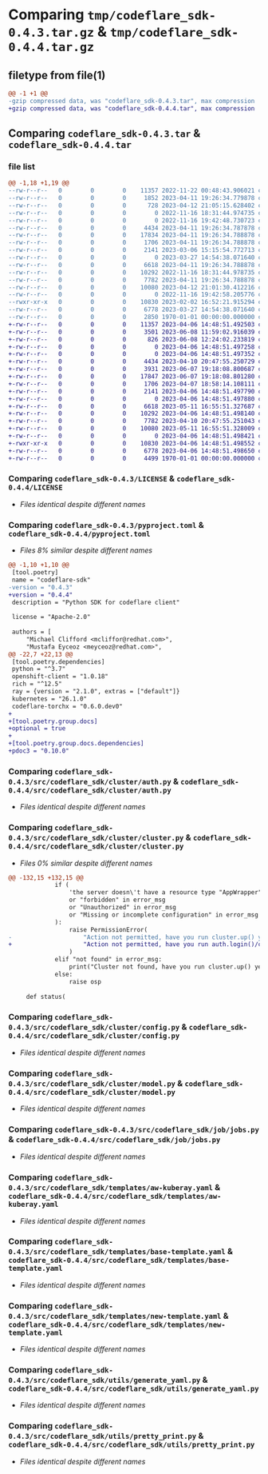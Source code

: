 # Comparing `tmp/codeflare_sdk-0.4.3.tar.gz` & `tmp/codeflare_sdk-0.4.4.tar.gz`

## filetype from file(1)

```diff
@@ -1 +1 @@
-gzip compressed data, was "codeflare_sdk-0.4.3.tar", max compression
+gzip compressed data, was "codeflare_sdk-0.4.4.tar", max compression
```

## Comparing `codeflare_sdk-0.4.3.tar` & `codeflare_sdk-0.4.4.tar`

### file list

```diff
@@ -1,18 +1,19 @@
--rw-r--r--   0        0        0    11357 2022-11-22 00:48:43.906021 codeflare_sdk-0.4.3/LICENSE
--rw-r--r--   0        0        0     1852 2023-04-11 19:26:34.779878 codeflare_sdk-0.4.3/README.md
--rw-r--r--   0        0        0      728 2023-04-12 21:05:15.628402 codeflare_sdk-0.4.3/pyproject.toml
--rw-r--r--   0        0        0        0 2022-11-16 18:31:44.974735 codeflare_sdk-0.4.3/src/codeflare_sdk/__init__.py
--rw-r--r--   0        0        0        0 2022-11-16 19:42:48.730723 codeflare_sdk-0.4.3/src/codeflare_sdk/cluster/__init__.py
--rw-r--r--   0        0        0     4434 2023-04-11 19:26:34.787878 codeflare_sdk-0.4.3/src/codeflare_sdk/cluster/auth.py
--rw-r--r--   0        0        0    17834 2023-04-11 19:26:34.788878 codeflare_sdk-0.4.3/src/codeflare_sdk/cluster/cluster.py
--rw-r--r--   0        0        0     1706 2023-04-11 19:26:34.788878 codeflare_sdk-0.4.3/src/codeflare_sdk/cluster/config.py
--rw-r--r--   0        0        0     2141 2023-03-06 15:15:54.772713 codeflare_sdk-0.4.3/src/codeflare_sdk/cluster/model.py
--rw-r--r--   0        0        0        0 2023-03-27 14:54:38.071640 codeflare_sdk-0.4.3/src/codeflare_sdk/job/__init__.py
--rw-r--r--   0        0        0     6618 2023-04-11 19:26:34.788878 codeflare_sdk-0.4.3/src/codeflare_sdk/job/jobs.py
--rw-r--r--   0        0        0    10292 2022-11-16 18:31:44.978735 codeflare_sdk-0.4.3/src/codeflare_sdk/templates/aw-kuberay.yaml
--rw-r--r--   0        0        0     7782 2023-04-11 19:26:34.788878 codeflare_sdk-0.4.3/src/codeflare_sdk/templates/base-template.yaml
--rw-r--r--   0        0        0    10080 2023-04-12 21:01:30.412216 codeflare_sdk-0.4.3/src/codeflare_sdk/templates/new-template.yaml
--rw-r--r--   0        0        0        0 2022-11-16 19:42:58.205776 codeflare_sdk-0.4.3/src/codeflare_sdk/utils/__init__.py
--rwxr-xr-x   0        0        0    10830 2023-02-02 16:52:21.915294 codeflare_sdk-0.4.3/src/codeflare_sdk/utils/generate_yaml.py
--rw-r--r--   0        0        0     6778 2023-03-27 14:54:38.071640 codeflare_sdk-0.4.3/src/codeflare_sdk/utils/pretty_print.py
--rw-r--r--   0        0        0     2850 1970-01-01 00:00:00.000000 codeflare_sdk-0.4.3/PKG-INFO
+-rw-r--r--   0        0        0    11357 2023-04-06 14:48:51.492503 codeflare_sdk-0.4.4/LICENSE
+-rw-r--r--   0        0        0     3501 2023-06-08 11:59:02.916039 codeflare_sdk-0.4.4/README.md
+-rw-r--r--   0        0        0      826 2023-06-08 12:24:02.233819 codeflare_sdk-0.4.4/pyproject.toml
+-rw-r--r--   0        0        0        0 2023-04-06 14:48:51.497258 codeflare_sdk-0.4.4/src/codeflare_sdk/__init__.py
+-rw-r--r--   0        0        0        0 2023-04-06 14:48:51.497352 codeflare_sdk-0.4.4/src/codeflare_sdk/cluster/__init__.py
+-rw-r--r--   0        0        0     4434 2023-04-10 20:47:55.250729 codeflare_sdk-0.4.4/src/codeflare_sdk/cluster/auth.py
+-rw-r--r--   0        0        0     3931 2023-06-07 19:18:08.800687 codeflare_sdk-0.4.4/src/codeflare_sdk/cluster/awload.py
+-rw-r--r--   0        0        0    17847 2023-06-07 19:18:08.801280 codeflare_sdk-0.4.4/src/codeflare_sdk/cluster/cluster.py
+-rw-r--r--   0        0        0     1706 2023-04-07 18:58:14.108111 codeflare_sdk-0.4.4/src/codeflare_sdk/cluster/config.py
+-rw-r--r--   0        0        0     2141 2023-04-06 14:48:51.497790 codeflare_sdk-0.4.4/src/codeflare_sdk/cluster/model.py
+-rw-r--r--   0        0        0        0 2023-04-06 14:48:51.497880 codeflare_sdk-0.4.4/src/codeflare_sdk/job/__init__.py
+-rw-r--r--   0        0        0     6618 2023-05-11 16:55:51.327687 codeflare_sdk-0.4.4/src/codeflare_sdk/job/jobs.py
+-rw-r--r--   0        0        0    10292 2023-04-06 14:48:51.498140 codeflare_sdk-0.4.4/src/codeflare_sdk/templates/aw-kuberay.yaml
+-rw-r--r--   0        0        0     7782 2023-04-10 20:47:55.251043 codeflare_sdk-0.4.4/src/codeflare_sdk/templates/base-template.yaml
+-rw-r--r--   0        0        0    10080 2023-05-11 16:55:51.328009 codeflare_sdk-0.4.4/src/codeflare_sdk/templates/new-template.yaml
+-rw-r--r--   0        0        0        0 2023-04-06 14:48:51.498421 codeflare_sdk-0.4.4/src/codeflare_sdk/utils/__init__.py
+-rwxr-xr-x   0        0        0    10830 2023-04-06 14:48:51.498552 codeflare_sdk-0.4.4/src/codeflare_sdk/utils/generate_yaml.py
+-rw-r--r--   0        0        0     6778 2023-04-06 14:48:51.498650 codeflare_sdk-0.4.4/src/codeflare_sdk/utils/pretty_print.py
+-rw-r--r--   0        0        0     4499 1970-01-01 00:00:00.000000 codeflare_sdk-0.4.4/PKG-INFO
```

### Comparing `codeflare_sdk-0.4.3/LICENSE` & `codeflare_sdk-0.4.4/LICENSE`

 * *Files identical despite different names*

### Comparing `codeflare_sdk-0.4.3/pyproject.toml` & `codeflare_sdk-0.4.4/pyproject.toml`

 * *Files 8% similar despite different names*

```diff
@@ -1,10 +1,10 @@
 [tool.poetry]
 name = "codeflare-sdk"
-version = "0.4.3"
+version = "0.4.4"
 description = "Python SDK for codeflare client"
 
 license = "Apache-2.0"
 
 authors = [
     "Michael Clifford <mcliffor@redhat.com>",
     "Mustafa Eyceoz <meyceoz@redhat.com>",
@@ -22,7 +22,13 @@
 [tool.poetry.dependencies]
 python = "^3.7"
 openshift-client = "1.0.18"
 rich = "^12.5"
 ray = {version = "2.1.0", extras = ["default"]}
 kubernetes = "26.1.0"
 codeflare-torchx = "0.6.0.dev0"
+
+[tool.poetry.group.docs]
+optional = true
+
+[tool.poetry.group.docs.dependencies]
+pdoc3 = "0.10.0"
```

### Comparing `codeflare_sdk-0.4.3/src/codeflare_sdk/cluster/auth.py` & `codeflare_sdk-0.4.4/src/codeflare_sdk/cluster/auth.py`

 * *Files identical despite different names*

### Comparing `codeflare_sdk-0.4.3/src/codeflare_sdk/cluster/cluster.py` & `codeflare_sdk-0.4.4/src/codeflare_sdk/cluster/cluster.py`

 * *Files 0% similar despite different names*

```diff
@@ -132,15 +132,15 @@
             if (
                 'the server doesn\'t have a resource type "AppWrapper"' in error_msg
                 or "forbidden" in error_msg
                 or "Unauthorized" in error_msg
                 or "Missing or incomplete configuration" in error_msg
             ):
                 raise PermissionError(
-                    "Action not permitted, have you run cluster.up() yet?"
+                    "Action not permitted, have you run auth.login()/cluster.up() yet?"
                 )
             elif "not found" in error_msg:
                 print("Cluster not found, have you run cluster.up() yet?")
             else:
                 raise osp
 
     def status(
```

### Comparing `codeflare_sdk-0.4.3/src/codeflare_sdk/cluster/config.py` & `codeflare_sdk-0.4.4/src/codeflare_sdk/cluster/config.py`

 * *Files identical despite different names*

### Comparing `codeflare_sdk-0.4.3/src/codeflare_sdk/cluster/model.py` & `codeflare_sdk-0.4.4/src/codeflare_sdk/cluster/model.py`

 * *Files identical despite different names*

### Comparing `codeflare_sdk-0.4.3/src/codeflare_sdk/job/jobs.py` & `codeflare_sdk-0.4.4/src/codeflare_sdk/job/jobs.py`

 * *Files identical despite different names*

### Comparing `codeflare_sdk-0.4.3/src/codeflare_sdk/templates/aw-kuberay.yaml` & `codeflare_sdk-0.4.4/src/codeflare_sdk/templates/aw-kuberay.yaml`

 * *Files identical despite different names*

### Comparing `codeflare_sdk-0.4.3/src/codeflare_sdk/templates/base-template.yaml` & `codeflare_sdk-0.4.4/src/codeflare_sdk/templates/base-template.yaml`

 * *Files identical despite different names*

### Comparing `codeflare_sdk-0.4.3/src/codeflare_sdk/templates/new-template.yaml` & `codeflare_sdk-0.4.4/src/codeflare_sdk/templates/new-template.yaml`

 * *Files identical despite different names*

### Comparing `codeflare_sdk-0.4.3/src/codeflare_sdk/utils/generate_yaml.py` & `codeflare_sdk-0.4.4/src/codeflare_sdk/utils/generate_yaml.py`

 * *Files identical despite different names*

### Comparing `codeflare_sdk-0.4.3/src/codeflare_sdk/utils/pretty_print.py` & `codeflare_sdk-0.4.4/src/codeflare_sdk/utils/pretty_print.py`

 * *Files identical despite different names*

